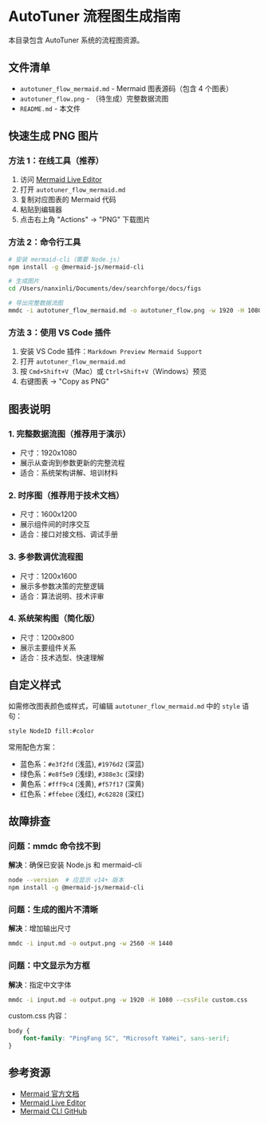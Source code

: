 # AutoTuner 流程图生成指南

本目录包含 AutoTuner 系统的流程图资源。

## 文件清单

- `autotuner_flow_mermaid.md` - Mermaid 图表源码（包含 4 个图表）
- `autotuner_flow.png` - （待生成）完整数据流图
- `README.md` - 本文件

## 快速生成 PNG 图片

### 方法 1：在线工具（推荐）

1. 访问 [Mermaid Live Editor](https://mermaid.live/)
2. 打开 `autotuner_flow_mermaid.md`
3. 复制对应图表的 Mermaid 代码
4. 粘贴到编辑器
5. 点击右上角 "Actions" → "PNG" 下载图片

### 方法 2：命令行工具

```bash
# 安装 mermaid-cli（需要 Node.js）
npm install -g @mermaid-js/mermaid-cli

# 生成图片
cd /Users/nanxinli/Documents/dev/searchforge/docs/figs

# 导出完整数据流图
mmdc -i autotuner_flow_mermaid.md -o autotuner_flow.png -w 1920 -H 1080 -b transparent
```

### 方法 3：使用 VS Code 插件

1. 安装 VS Code 插件：`Markdown Preview Mermaid Support`
2. 打开 `autotuner_flow_mermaid.md`
3. 按 `Cmd+Shift+V`（Mac）或 `Ctrl+Shift+V`（Windows）预览
4. 右键图表 → "Copy as PNG"

## 图表说明

### 1. 完整数据流图（推荐用于演示）
- 尺寸：1920x1080
- 展示从查询到参数更新的完整流程
- 适合：系统架构讲解、培训材料

### 2. 时序图（推荐用于技术文档）
- 尺寸：1600x1200
- 展示组件间的时序交互
- 适合：接口对接文档、调试手册

### 3. 多参数调优流程图
- 尺寸：1200x1600
- 展示多参数决策的完整逻辑
- 适合：算法说明、技术评审

### 4. 系统架构图（简化版）
- 尺寸：1200x800
- 展示主要组件关系
- 适合：技术选型、快速理解

## 自定义样式

如需修改图表颜色或样式，可编辑 `autotuner_flow_mermaid.md` 中的 `style` 语句：

```mermaid
style NodeID fill:#color
```

常用配色方案：
- 蓝色系：`#e3f2fd` (浅蓝), `#1976d2` (深蓝)
- 绿色系：`#e8f5e9` (浅绿), `#388e3c` (深绿)
- 黄色系：`#fff9c4` (浅黄), `#f57f17` (深黄)
- 红色系：`#ffebee` (浅红), `#c62828` (深红)

## 故障排查

### 问题：mmdc 命令找不到
**解决**：确保已安装 Node.js 和 mermaid-cli
```bash
node --version  # 应显示 v14+ 版本
npm install -g @mermaid-js/mermaid-cli
```

### 问题：生成的图片不清晰
**解决**：增加输出尺寸
```bash
mmdc -i input.md -o output.png -w 2560 -H 1440
```

### 问题：中文显示为方框
**解决**：指定中文字体
```bash
mmdc -i input.md -o output.png -w 1920 -H 1080 --cssFile custom.css
```

custom.css 内容：
```css
body {
    font-family: "PingFang SC", "Microsoft YaHei", sans-serif;
}
```

## 参考资源

- [Mermaid 官方文档](https://mermaid.js.org/)
- [Mermaid Live Editor](https://mermaid.live/)
- [Mermaid CLI GitHub](https://github.com/mermaid-js/mermaid-cli)
